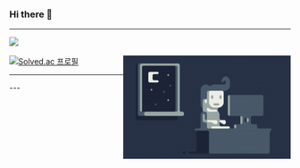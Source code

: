 ### Hi there 👋

---
<a href="mailto:eodyd7072@naver.com" target="_black"><img src="https://img.shields.io/badge/eodyd7072@naver.com-62B47A?style=flat-square&logo=Naver&logoColor=white"/></a>

[![Solved.ac
프로필](http://mazassumnida.wtf/api/v2/generate_badge?boj=eodyd7072)](https://solved.ac/eodyd7072)
<img src="https://raw.githubusercontent.com/AVS1508/AVS1508/master/assets/Night-Coding.gif" align="right">

<hr>
---
<!--
**kimdyeyoun/kimdyeyoun** is a ✨ _special_ ✨ repository because its `README.md` (this file) appears on your GitHub profile.

Here are some ideas to get you started:

- 🔭 I’m currently working on ...
- 🌱 I’m currently learning ...
- 👯 I’m looking to collaborate on ...
- 🤔 I’m looking for help with ...
- 💬 Ask me about ...
- 📫 How to reach me: ...
- 😄 Pronouns: ...
- ⚡ Fun fact: ...
-->
